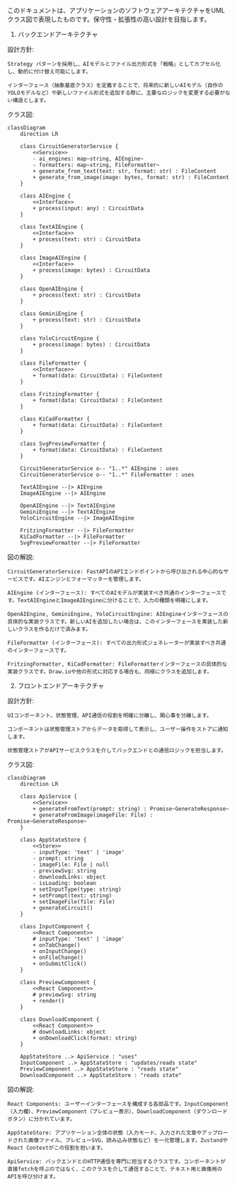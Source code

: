 このドキュメントは、アプリケーションのソフトウェアアーキテクチャをUMLクラス図で表現したものです。保守性・拡張性の高い設計を目指します。
1. バックエンドアーキテクチャ

設計方針:

    Strategy パターンを採用し、AIモデルとファイル出力形式を「戦略」としてカプセル化し、動的に付け替え可能にします。

    インターフェース（抽象基底クラス）を定義することで、将来的に新しいAIモデル（自作のYOLOモデルなど）や新しいファイル形式を追加する際に、主要なロジックを変更する必要がない構造とします。

クラス図:
```mermaid
classDiagram
    direction LR

    class CircuitGeneratorService {
        <<Service>>
        - ai_engines: map~string, AIEngine~
        - formatters: map~string, FileFormatter~
        + generate_from_text(text: str, format: str) : FileContent
        + generate_from_image(image: bytes, format: str) : FileContent
    }

    class AIEngine {
        <<Interface>>
        + process(input: any) : CircuitData
    }

    class TextAIEngine {
        <<Interface>>
        + process(text: str) : CircuitData
    }

    class ImageAIEngine {
        <<Interface>>
        + process(image: bytes) : CircuitData
    }

    class OpenAIEngine {
        + process(text: str) : CircuitData
    }

    class GeminiEngine {
        + process(text: str) : CircuitData
    }

    class YoloCircuitEngine {
        + process(image: bytes) : CircuitData
    }

    class FileFormatter {
        <<Interface>>
        + format(data: CircuitData) : FileContent
    }

    class FritzingFormatter {
        + format(data: CircuitData) : FileContent
    }

    class KiCadFormatter {
        + format(data: CircuitData) : FileContent
    }

    class SvgPreviewFormatter {
        + format(data: CircuitData) : FileContent
    }

    CircuitGeneratorService o-- "1..*" AIEngine : uses
    CircuitGeneratorService o-- "1..*" FileFormatter : uses

    TextAIEngine --|> AIEngine
    ImageAIEngine --|> AIEngine

    OpenAIEngine --|> TextAIEngine
    GeminiEngine --|> TextAIEngine
    YoloCircuitEngine --|> ImageAIEngine

    FritzingFormatter --|> FileFormatter
    KiCadFormatter --|> FileFormatter
    SvgPreviewFormatter --|> FileFormatter
```

図の解説:

    CircuitGeneratorService: FastAPIのAPIエンドポイントから呼び出される中心的なサービスです。AIエンジンとフォーマッターを管理します。

    AIEngine (インターフェース): すべてのAIモデルが実装すべき共通のインターフェースです。TextAIEngineとImageAIEngineに分けることで、入力の種類を明確にします。

    OpenAIEngine, GeminiEngine, YoloCircuitEngine: AIEngineインターフェースの具体的な実装クラスです。新しいAIを追加したい場合は、このインターフェースを実装した新しいクラスを作るだけで済みます。

    FileFormatter (インターフェース): すべての出力形式ジェネレーターが実装すべき共通のインターフェースです。

    FritzingFormatter, KiCadFormatter: FileFormatterインターフェースの具体的な実装クラスです。Draw.ioや他の形式に対応する場合も、同様にクラスを追加します。

2. フロントエンドアーキテクチャ

設計方針:

    UIコンポーネント、状態管理、API通信の役割を明確に分離し、関心事を分離します。

    コンポーネントは状態管理ストアからデータを取得して表示し、ユーザー操作をストアに通知します。

    状態管理ストアがAPIサービスクラスを介してバックエンドとの通信ロジックを担当します。

クラス図:
```mermaid
classDiagram
    direction LR

    class ApiService {
        <<Service>>
        + generateFromText(prompt: string) : Promise~GenerateResponse~
        + generateFromImage(imageFile: File) : Promise~GenerateResponse~
    }

    class AppStateStore {
        <<Store>>
        - inputType: 'text' | 'image'
        - prompt: string
        - imageFile: File | null
        - previewSvg: string
        - downloadLinks: object
        - isLoading: boolean
        + setInputType(type: string)
        + setPrompt(text: string)
        + setImageFile(file: File)
        + generateCircuit()
    }

    class InputComponent {
        <<React Component>>
        # inputType: 'text' | 'image'
        + onTabChange()
        + onInputChange()
        + onFileChange()
        + onSubmitClick()
    }

    class PreviewComponent {
        <<React Component>>
        # previewSvg: string
        + render()
    }

    class DownloadComponent {
        <<React Component>>
        # downloadLinks: object
        + onDownloadClick(format: string)
    }

    AppStateStore ..> ApiService : "uses"
    InputComponent ..> AppStateStore : "updates/reads state"
    PreviewComponent ..> AppStateStore : "reads state"
    DownloadComponent ..> AppStateStore : "reads state"
```

図の解説:

    React Components: ユーザーインターフェースを構成する各部品です。InputComponent（入力欄）、PreviewComponent（プレビュー表示）、DownloadComponent（ダウンロードボタン）に分かれています。

    AppStateStore: アプリケーション全体の状態（入力モード、入力された文章やアップロードされた画像ファイル、プレビューSVG、読み込み状態など）を一元管理します。ZustandやReact Contextがこの役割を担います。

    ApiService: バックエンドとのHTTP通信を専門に担当するクラスです。コンポーネントが直接fetchを呼ぶのではなく、このクラスを介して通信することで、テキスト用と画像用のAPIを呼び分けます。
